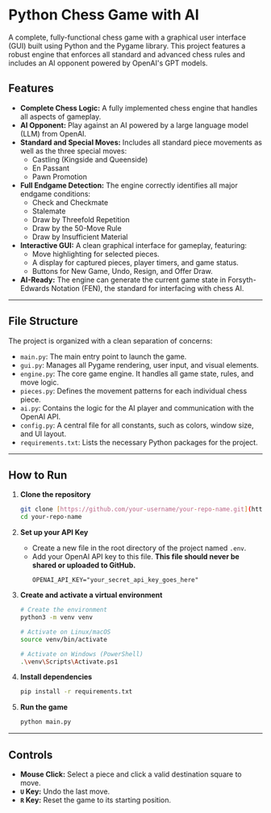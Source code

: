 # Python Chess Game with AI

A complete, fully-functional chess game with a graphical user interface (GUI) built using Python and the Pygame library. This project features a robust engine that enforces all standard and advanced chess rules and includes an AI opponent powered by OpenAI's GPT models.



## Features
* **Complete Chess Logic:** A fully implemented chess engine that handles all aspects of gameplay.
* **AI Opponent:** Play against an AI powered by a large language model (LLM) from OpenAI.
* **Standard and Special Moves:** Includes all standard piece movements as well as the three special moves:
    * Castling (Kingside and Queenside)
    * En Passant
    * Pawn Promotion
* **Full Endgame Detection:** The engine correctly identifies all major endgame conditions:
    * Check and Checkmate
    * Stalemate
    * Draw by Threefold Repetition
    * Draw by the 50-Move Rule
    * Draw by Insufficient Material
* **Interactive GUI:** A clean graphical interface for gameplay, featuring:
    * Move highlighting for selected pieces.
    * A display for captured pieces, player timers, and game status.
    * Buttons for New Game, Undo, Resign, and Offer Draw.
* **AI-Ready:** The engine can generate the current game state in Forsyth-Edwards Notation (FEN), the standard for interfacing with chess AI.

***

## File Structure
The project is organized with a clean separation of concerns:
* `main.py`: The main entry point to launch the game.
* `gui.py`: Manages all Pygame rendering, user input, and visual elements.
* `engine.py`: The core game engine. It handles all game state, rules, and move logic.
* `pieces.py`: Defines the movement patterns for each individual chess piece.
* `ai.py`: Contains the logic for the AI player and communication with the OpenAI API.
* `config.py`: A central file for all constants, such as colors, window size, and UI layout.
* `requirements.txt`: Lists the necessary Python packages for the project.

***

## How to Run

1.  **Clone the repository**
    ```bash
    git clone [https://github.com/your-username/your-repo-name.git](https://github.com/your-username/your-repo-name.git)
    cd your-repo-name
    ```

2.  **Set up your API Key**
    * Create a new file in the root directory of the project named `.env`.
    * Add your OpenAI API key to this file. **This file should never be shared or uploaded to GitHub.**
        ```
        OPENAI_API_KEY="your_secret_api_key_goes_here"
        ```

3.  **Create and activate a virtual environment**
    ```bash
    # Create the environment
    python3 -m venv venv
    
    # Activate on Linux/macOS
    source venv/bin/activate
    
    # Activate on Windows (PowerShell)
    .\venv\Scripts\Activate.ps1
    ```

4.  **Install dependencies**
    ```bash
    pip install -r requirements.txt
    ```

5.  **Run the game**
    ```bash
    python main.py
    ```

***

## Controls
* **Mouse Click:** Select a piece and click a valid destination square to move.
* **`U` Key:** Undo the last move.
* **`R` Key:** Reset the game to its starting position.